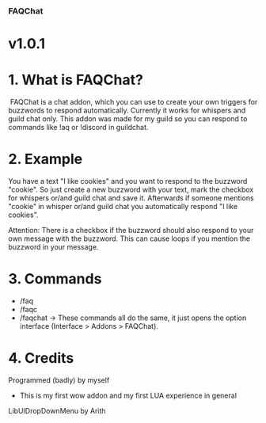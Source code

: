 ### FAQChat
# v1.0.1

# 1. What is FAQChat?

 FAQChat is a chat addon, which you can use to create your own triggers for buzzwords to respond automatically. Currently it works for whispers and guild chat only. This addon was made for my guild so you can respond to commands like !aq or !discord in guildchat.

# 2. Example

You have a text "I like cookies" and you want to respond to the buzzword "cookie". So just create a new buzzword with your text, mark the checkbox for whispers or/and guild chat and save it. Afterwards if someone mentions "cookie" in whisper or/and guild chat you automatically respond "I like cookies".

Attention: There is a checkbox if the buzzword should also respond to your own message with the buzzword. This can cause loops if you mention the buzzword in your message.

# 3. Commands

- /faq
- /faqc
- /faqchat
-> These commands all do the same, it just opens the option interface (Interface > Addons > FAQChat).

# 4. Credits 

Programmed (badly) by myself
- This is my first wow addon and my first LUA experience in general

LibUIDropDownMenu by Arith

